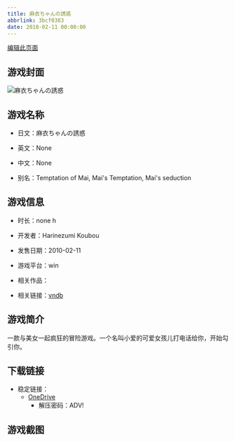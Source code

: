```yaml
---
title: 麻衣ちゃんの誘惑
abbrlink: 3bcf0383
date: 2010-02-11 00:00:00
---
```

[编辑此页面](https://github.com/ACG-3/ADV3-source/blob/main/source/_posts/games/%E9%BA%BB%E8%A1%A3%E3%81%A1%E3%82%83%E3%82%93%E3%81%AE%E8%AA%98%E6%83%91.md)

## 游戏封面

![麻衣ちゃんの誘惑](https://pan.timero.xyz/d/onedrive/img_lib_001/%E9%BA%BB%E8%A1%A3%E3%81%A1%E3%82%83%E3%82%93%E3%81%AE%E8%AA%98%E6%83%91_cover.avif)


## 游戏名称

- 日文：麻衣ちゃんの誘惑
- 英文：None
- 中文：None

- 别名：Temptation of Mai, Mai's Temptation, Mai's seduction


## 游戏信息

- 时长：none h
- 开发者：Harinezumi Koubou
- 发售日期：2010-02-11
- 游戏平台：win
- 相关作品：

- 相关链接：[vndb](https://vndb.org/v20806)


## 游戏简介

一款与美女一起疯狂的冒险游戏。一个名叫小爱的可爱女孩儿打电话给你，开始勾引你。




## 下载链接

- 稳定链接：
    - [OneDrive](https://pan.timero.xyz/onedrive/adv_lib_001/%E9%BA%BB%E8%A1%A3%E3%81%A1%E3%82%83%E3%82%93%E3%81%AE%E8%AA%98%E6%83%91)
        - 解压密码：ADV!



## 游戏截图



